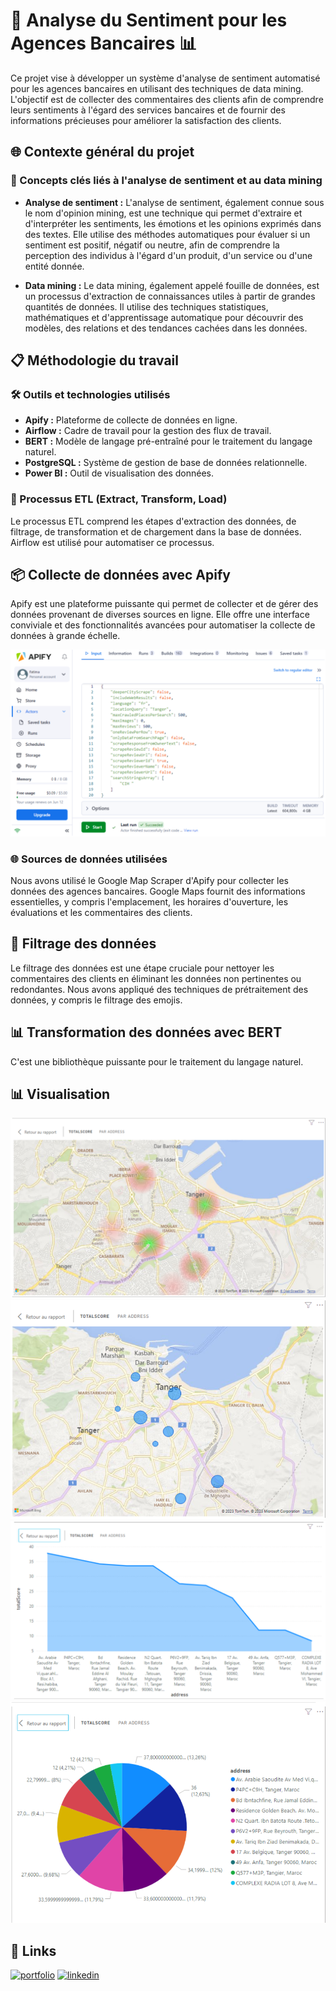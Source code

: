 # 🏦 Analyse du Sentiment pour les Agences Bancaires 📊

Ce projet vise à développer un système d'analyse de sentiment automatisé pour les agences bancaires en utilisant des techniques de data mining. 
L'objectif est de collecter des commentaires des clients afin de comprendre leurs sentiments à l'égard des services bancaires et de fournir des informations précieuses pour améliorer la satisfaction des clients.

## 🌐 Contexte général du projet

### 🔑 Concepts clés liés à l'analyse de sentiment et au data mining

- **Analyse de sentiment :** L'analyse de sentiment, également connue sous le nom d'opinion mining, est une technique qui permet d'extraire et d'interpréter les sentiments, les émotions et les opinions exprimés dans des textes. Elle utilise des méthodes automatiques pour évaluer si un sentiment est positif, négatif ou neutre, afin de comprendre la perception des individus à l'égard d'un produit, d'un service ou d'une entité donnée.

- **Data mining :** Le data mining, également appelé fouille de données, est un processus d'extraction de connaissances utiles à partir de grandes quantités de données. Il utilise des techniques statistiques, mathématiques et d'apprentissage automatique pour découvrir des modèles, des relations et des tendances cachées dans les données.

## 📋 Méthodologie du travail

### 🛠️ Outils et technologies utilisés

- **Apify :** Plateforme de collecte de données en ligne.
- **Airflow :** Cadre de travail pour la gestion des flux de travail.
- **BERT :** Modèle de langage pré-entraîné pour le traitement du langage naturel.
- **PostgreSQL :** Système de gestion de base de données relationnelle.
- **Power BI :** Outil de visualisation des données.

### 🔄 Processus ETL (Extract, Transform, Load)

Le processus ETL comprend les étapes d'extraction des données, de filtrage, de transformation et de chargement dans la base de données. Airflow est utilisé pour automatiser ce processus.

## 📦 Collecte de données avec Apify

Apify est une plateforme puissante qui permet de collecter et de gérer des données provenant de diverses sources en ligne. Elle offre une interface conviviale et des fonctionnalités avancées pour automatiser la collecte de données à grande échelle.

<img src="https://github.com/FatimaEzzahraElAyadi/DataMining_Project_SentimentAnalysis/blob/master/Images/Apify.PNG">

### 🌐 Sources de données utilisées

Nous avons utilisé le Google Map Scraper d'Apify pour collecter les données des agences bancaires. Google Maps fournit des informations essentielles, y compris l'emplacement, les horaires d'ouverture, les évaluations et les commentaires des clients.

## 🧹 Filtrage des données

Le filtrage des données est une étape cruciale pour nettoyer les commentaires des clients en éliminant les données non pertinentes ou redondantes. Nous avons appliqué des techniques de prétraitement des données, y compris le filtrage des emojis.

## 📊 Transformation des données avec BERT

C'est une bibliothèque puissante pour le traitement du langage naturel.

## 📊 Visualisation
<img src="https://github.com/FatimaEzzahraElAyadi/DataMining_Project_SentimentAnalysis/blob/master/Images/V1.PNG">
<img src="https://github.com/FatimaEzzahraElAyadi/DataMining_Project_SentimentAnalysis/blob/master/Images/V2.PNG">
<img src="https://github.com/FatimaEzzahraElAyadi/DataMining_Project_SentimentAnalysis/blob/master/Images/V3.PNG">
<img src="https://github.com/FatimaEzzahraElAyadi/DataMining_Project_SentimentAnalysis/blob/master/Images/V4.PNG">

## 🔗 Links
[![portfolio](https://img.shields.io/badge/my_portfolio-000?style=for-the-badge&logo=ko-fi&logoColor=white)](https://github.com/FatimaEzzahraElAyadi/)
[![linkedin](https://img.shields.io/badge/linkedin-0A66C2?style=for-the-badge&logo=linkedin&logoColor=white)](https://www.linkedin.com/in/fatima-ezzahra-el-ayadi-977bb5196/)
